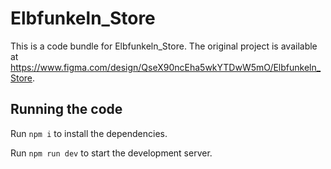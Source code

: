 
  # Elbfunkeln_Store

  This is a code bundle for Elbfunkeln_Store. The original project is available at https://www.figma.com/design/QseX90ncEha5wkYTDwW5mO/Elbfunkeln_Store.

  ## Running the code

  Run `npm i` to install the dependencies.

  Run `npm run dev` to start the development server.
  
